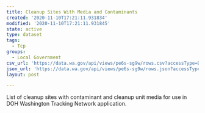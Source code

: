 ```yaml
---
title: Cleanup Sites With Media and Contaminants
created: '2020-11-10T17:21:11.931834'
modified: '2020-11-10T17:21:11.931845'
state: active
type: dataset
tags:
  - Tcp
groups:
  - Local Government
csv_url: 'https://data.wa.gov/api/views/pe6s-sg9w/rows.csv?accessType=DOWNLOAD'
json_url: 'https://data.wa.gov/api/views/pe6s-sg9w/rows.json?accessType=DOWNLOAD'
layout: post

---
```

List of cleanup sites with contaminant and cleanup unit media for use in DOH Washington Tracking Network application.
